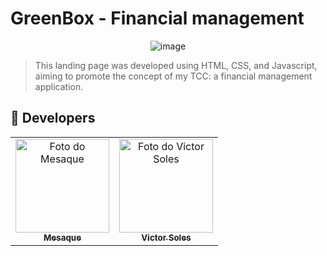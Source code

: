 # GreenBox - Financial management

<div align="center">
  <img src="https://github.com/titiushadow/GreenBox/assets/63453751/d7cd5c23-0d53-4f45-87c5-b5b02f95b046" alt="image" style="width:200p;">
</div>

> This landing page was developed using HTML, CSS, and Javascript, aiming to promote the concept of my TCC: a financial management application.

## 🤝 Developers

<table>
  <tr>
    <td align="center">
      <a href="https://github.com/titiushadow">
        <img src="https://avatars.githubusercontent.com/u/63453751?v=4" width="150px;" alt="Foto do Mesaque"/><br>
        <sub>
          <b>Mesaque</b>
        </sub>
      </a>
    </td>
    <td align="center">
      <a href="https://github.com/victorsoles">
        <img src="https://avatars.githubusercontent.com/u/87205953?v=4" width="150px;" alt="Foto do Victor Soles"/><br>
        <sub>
          <b>Victor Soles</b>
        </sub>
      </a>
    </td>
  </tr>
</table>
